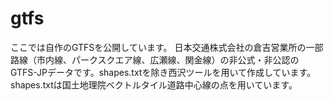 # gtfs
ここでは自作のGTFSを公開しています。
日本交通株式会社の倉吉営業所の一部路線（市内線、パークスクエア線、広瀬線、関金線）の非公式・非公認のGTFS-JPデータです。shapes.txtを除き西沢ツールを用いて作成しています。shapes.txtは国土地理院ベクトルタイル道路中心線の点を用いています。
